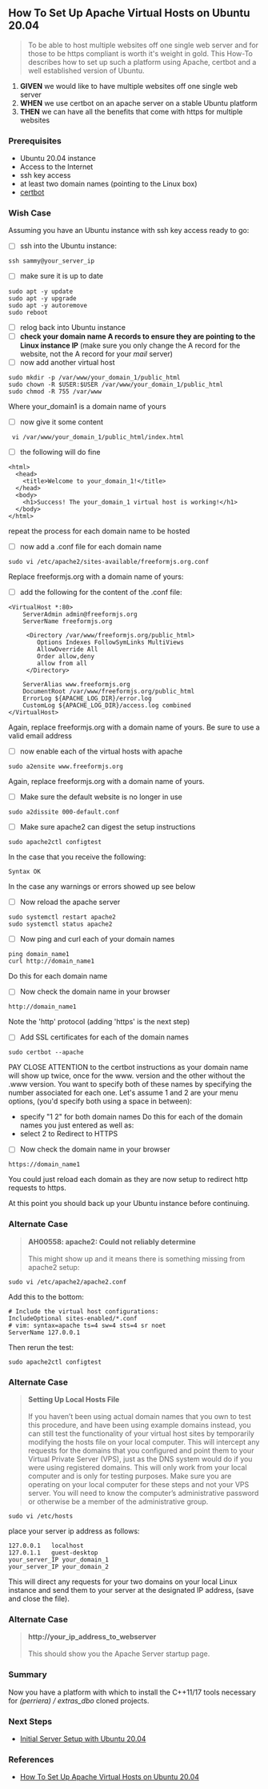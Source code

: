 



## How To Set Up Apache Virtual Hosts on Ubuntu 20.04
> To be able to host multiple websites off one single web server and for those to be https compliant is worth it's weight in gold. This How-To describes how to set up such a platform using Apache, certbot and a well established version of Ubuntu.

 1. **GIVEN** we would like to have multiple websites off one single web server
 2. **WHEN** we use certbot on an apache server on a stable Ubuntu platform
 3. **THEN** we can have all the benefits that come with https for multiple websites

### Prerequisites
 - Ubuntu 20.04 instance
 - Access to the Internet
 - ssh key access 
 - at least two domain names (pointing to the Linux box)
 - [certbot](https://certbot.eff.org/instructions?ws=other&os=ubuntufocal)

### Wish Case
Assuming you have an Ubuntu instance with ssh key access ready to go:
 - [ ] ssh into the Ubuntu instance:
```
ssh sammy@your_server_ip
```
 - [ ] make sure it is up to date
```
sudo apt -y update
sudo apt -y upgrade
sudo apt -y autoremove
sudo reboot
```
 - [ ] relog back into Ubuntu instance
 - [ ] **check your domain name A records to ensure they are pointing to the Linux instance IP**
 (make sure you only change the A record for the website, not the A record for your *mail* server)
 - [ ] now add another virtual host
```
sudo mkdir -p /var/www/your_domain_1/public_html
sudo chown -R $USER:$USER /var/www/your_domain_1/public_html
sudo chmod -R 755 /var/www
```
Where your_domain1 is a domain name of yours
 - [ ] now give it some content
```
 vi /var/www/your_domain_1/public_html/index.html
```
 - [ ] the following will do fine
```
<html>
  <head>
    <title>Welcome to your_domain_1!</title>
  </head>
  <body>
    <h1>Success! The your_domain_1 virtual host is working!</h1>
  </body>
</html>
```
repeat the process for each domain name to be hosted 
 - [ ] now add a .conf file for each domain name 
```
sudo vi /etc/apache2/sites-available/freeformjs.org.conf
```
Replace freeformjs.org with a domain name of yours:
 - [ ] add the following for the content of the .conf file:
```
<VirtualHost *:80>
    ServerAdmin admin@freeformjs.org
    ServerName freeformjs.org

     <Directory /var/www/freeformjs.org/public_html>
        Options Indexes FollowSymLinks MultiViews
        AllowOverride All
        Order allow,deny
        allow from all
     </Directory>

    ServerAlias www.freeformjs.org
    DocumentRoot /var/www/freeformjs.org/public_html
    ErrorLog ${APACHE_LOG_DIR}/error.log
    CustomLog ${APACHE_LOG_DIR}/access.log combined
</VirtualHost>
```
Again, replace freeformjs.org with a domain name of yours.
Be sure to use a valid email address  
 - [ ] now enable each of the virtual hosts with apache
```
sudo a2ensite www.freeformjs.org
```
Again, replace freeformjs.org with a domain name of yours.
 - [ ] Make sure the default website is no longer in use
```
sudo a2dissite 000-default.conf
```
 - [ ] Make sure apache2 can digest the setup instructions
```
sudo apache2ctl configtest
```
In the case that you receive the following:
```
Syntax OK
```
In the case any warnings or errors showed up see below
 - [ ] Now reload the apache server
```
sudo systemctl restart apache2
sudo systemctl status apache2
```
 - [ ] Now ping and curl each of your domain names
```
ping domain_name1
curl http://domain_name1 
```
Do this for each domain name
 - [ ] Now check the domain name in your browser
```
http://domain_name1 
```
Note the 'http' protocol (adding 'https' is the next step)
 - [ ] Add SSL certificates for each of the domain names
```
sudo certbot --apache
```
PAY CLOSE ATTENTION to the certbot instructions as your domain name will show up twice, once for the www. version and the other without the .www version. You want to specify both of these names by specifying the number associated for each one. Let's assume 1 and 2 are your menu options, (you'd specify both using a space in between):
- specify "1 2" for both domain names
Do this for each of the domain names you just entered as well as:
- select 2 to Redirect to HTTPS
 - [ ] Now check the domain name in your browser
```
https://domain_name1 
```
You could just reload each domain as they are now setup to redirect http requests to https.

At this point you should back up your Ubuntu instance before continuing.
### Alternate Case
> **AH00558: apache2: Could not reliably determine**<br/><br/>
> This might show up and it means there is something missing from apache2 setup:
```
sudo vi /etc/apache2/apache2.conf
```
Add this to the bottom:
```
# Include the virtual host configurations:
IncludeOptional sites-enabled/*.conf
# vim: syntax=apache ts=4 sw=4 sts=4 sr noet
ServerName 127.0.0.1
```
Then rerun the test:
```
sudo apache2ctl configtest
```
### Alternate Case
> **Setting Up Local Hosts File**<br/><br/>
> If you haven’t been using actual domain names that you own to test this procedure, and have been using example domains instead, you can still test the functionality of your virtual host sites by temporarily modifying the hosts file on your local computer. This will intercept any requests for the domains that you configured and point them to your Virtual Private Server (VPS), just as the DNS system would do if you were using registered domains. This will only work from your local computer and is only for testing purposes.
> Make sure you are operating on your local computer for these steps and not your VPS server. You will need to know the computer’s administrative password or otherwise be a member of the administrative group.
```
sudo vi /etc/hosts
```
place your server ip address as follows:
```
127.0.0.1   localhost
127.0.1.1   guest-desktop
your_server_IP your_domain_1
your_server_IP your_domain_2
```
This will direct any requests for your two domains on your local Linux instance and send them to your server at the designated IP address, (save and close the file).

### Alternate Case
> **http://your_ip_address_to_webserver**<br/><br/>
> This should show you the Apache Server startup page.

### Summary 
Now you have a platform with which to install the C++11/17 tools necessary for *(perriera) /  extras_dbo* cloned projects.

### Next Steps
 - [Initial Server Setup with Ubuntu 20.04](https://www.digitalocean.com/community/tutorials/initial-server-setup-with-ubuntu-20-04)

  ### References
 - [How To Set Up Apache Virtual Hosts on Ubuntu 20.04](https://www.digitalocean.com/community/tutorials/how-to-set-up-apache-virtual-hosts-on-ubuntu-20-04)
